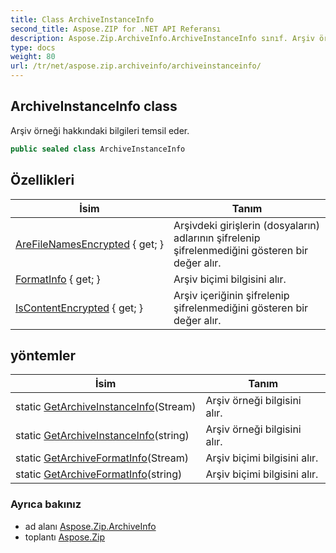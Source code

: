 ```yaml
---
title: Class ArchiveInstanceInfo
second_title: Aspose.ZIP for .NET API Referansı
description: Aspose.Zip.ArchiveInfo.ArchiveInstanceInfo sınıf. Arşiv örneği hakkındaki bilgileri temsil eder.
type: docs
weight: 80
url: /tr/net/aspose.zip.archiveinfo/archiveinstanceinfo/
---
```

## ArchiveInstanceInfo class

Arşiv örneği hakkındaki bilgileri temsil eder.

```csharp
public sealed class ArchiveInstanceInfo
```

## Özellikleri

| İsim | Tanım |
| --- | --- |
| [AreFileNamesEncrypted](../../aspose.zip.archiveinfo/archiveinstanceinfo/arefilenamesencrypted/) { get; } | Arşivdeki girişlerin (dosyaların) adlarının şifrelenip şifrelenmediğini gösteren bir değer alır. |
| [FormatInfo](../../aspose.zip.archiveinfo/archiveinstanceinfo/formatinfo/) { get; } | Arşiv biçimi bilgisini alır. |
| [IsContentEncrypted](../../aspose.zip.archiveinfo/archiveinstanceinfo/iscontentencrypted/) { get; } | Arşiv içeriğinin şifrelenip şifrelenmediğini gösteren bir değer alır. |

## yöntemler

| İsim | Tanım |
| --- | --- |
| static [GetArchiveInstanceInfo](../../aspose.zip.archiveinfo/archiveinstanceinfo/getarchiveinstanceinfo/#getarchiveinstanceinfo)(Stream) | Arşiv örneği bilgisini alır. |
| static [GetArchiveInstanceInfo](../../aspose.zip.archiveinfo/archiveinstanceinfo/getarchiveinstanceinfo/#getarchiveinstanceinfo_1)(string) | Arşiv örneği bilgisini alır. |
| static [GetArchiveFormatInfo](../../aspose.zip.archiveinfo/archiveinstanceinfo/getarchiveformatinfo/#getarchiveformatinfo)(Stream) | Arşiv biçimi bilgisini alır. |
| static [GetArchiveFormatInfo](../../aspose.zip.archiveinfo/archiveinstanceinfo/getarchiveformatinfo/#getarchiveformatinfo_1)(string) | Arşiv biçimi bilgisini alır. |

### Ayrıca bakınız

* ad alanı [Aspose.Zip.ArchiveInfo](../../aspose.zip.archiveinfo/)
* toplantı [Aspose.Zip](../../)


